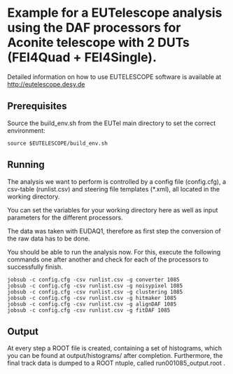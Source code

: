 # Example for a EUTelescope analysis using the DAF processors for Aconite telescope with 2 DUTs (FEI4Quad + FEI4Single).

Detailed information on how to use EUTELESCOPE software is available at http://eutelescope.desy.de

## Prerequisites

Source the build_env.sh from the EUTel main directory to set the correct environment:

`source $EUTELESCOPE/build_env.sh`

## Running

The analysis we want to perform is controlled by a config file (config.cfg), a csv-table (runlist.csv) and steering file templates (*.xml), all located in the working directory.

You can set the variables for your working directory here as well as input parameters for the different processors.

The data was taken with EUDAQ1, therefore as first step the conversion of the raw data has to be done.


You should be able to run the analysis now. For this, execute the following commands one after another and check for each of the processors to successfully finish.

```
jobsub -c config.cfg -csv runlist.csv -g converter 1085
jobsub -c config.cfg -csv runlist.csv -g noisypixel 1085
jobsub -c config.cfg -csv runlist.csv -g clustering 1085
jobsub -c config.cfg -csv runlist.csv -g hitmaker 1085
jobsub -c config.cfg -csv runlist.csv -g alignDAF 1085
jobsub -c config.cfg -csv runlist.csv -g fitDAF 1085
```

## Output

At every step a ROOT file is created, containing a set of histograms, which you can be found at output/histograms/ after completion. Furthermore, the final track data is dumped to a ROOT
ntuple, called run001085_output.root .
